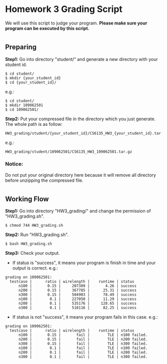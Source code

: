 # Homework 3 Grading Script
We will use this script to judge your program.
**Please make sure your program can be executed by this script.**

#
## Preparing
**Step1:**
Go into directory "student/" and generate a new directory with your student id.
```
$ cd student/
$ mkdir {your_student_id}
$ cd {your_student_id}/
```
e.g.:
```
$ cd student/
$ mkdir 109062501
$ cd 109062501/
```

**Step2:**
Put your compressed file in the directory which you just generate. The whole path is as follow: 
```
HW3_grading/student/{your_student_id}/CS6135_HW3_{your_student_id}.tar.gz
```
e.g.:
```
HW3_grading/student/109062501/CS6135_HW3_109062501.tar.gz
```
### Notice:
Do not put your original directory here because it will remove all directory before unzipping the compressed file.

#
## Working Flow
**Step1:**
Go into directory "HW3_grading/" and change the permission of "HW3_grading.sh".
```
$ chmod 744 HW3_grading.sh
```

**Step2:**
Run "HW3_grading.sh".
```
$ bash HW3_grading.sh
```

**Step3:**
Check your output.
* If status is "success", it means your program is finish in time and your output is correct. e.g.:
```
grading on 109062501:
  testcase |      ratio | wirelength |    runtime | status
      n100 |       0.15 |     207309 |       4.26 | success
      n200 |       0.15 |     367785 |      25.31 | success
      n300 |       0.15 |     504903 |      78.49 | success
      n100 |        0.1 |     227050 |      11.29 | success
      n200 |        0.1 |     535176 |     128.65 | success
      n300 |        0.1 |     518116 |      82.25 | success
```
* If status is not "success", it means your program fails in this case. e.g.:
```
grading on 109062501:
  testcase |      ratio | wirelength |    runtime | status
      n100 |       0.15 |       fail |        TLE | n100 failed.
      n200 |       0.15 |       fail |        TLE | n200 failed.
      n300 |       0.15 |       fail |        TLE | n300 failed.
      n100 |        0.1 |       fail |        TLE | n100 failed.
      n200 |        0.1 |       fail |        TLE | n200 failed.
      n300 |        0.1 |       fail |        TLE | n300 failed.
```